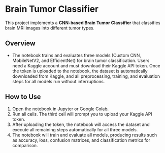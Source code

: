 # Brain Tumor Classifier

This project implements a **CNN-based Brain Tumor Classifier** that classifies brain MRI images into different tumor types.

## Overview
- The notebook trains and evaluates three models (Custom CNN, MobileNetV2, and EfficientNet) for brain tumor classification. Users need a Kaggle account and must download their Kaggle API token. Once the token is uploaded to the notebook, the dataset is automatically downloaded from Kaggle, and all preprocessing, training, and evaluation steps for all models run without interruptions.

## How to Use
1. Open the notebook in Jupyter or Google Colab.
2. Run all cells. The third cell will prompt you to upload your Kaggle API token.
3. After uploading the token, the notebook will access the dataset and execute all remaining steps automatically for all three models.
4. The notebook will train and evaluate all models, producing results such as accuracy, loss, confusion matrices, and classification metrics for comparison.
